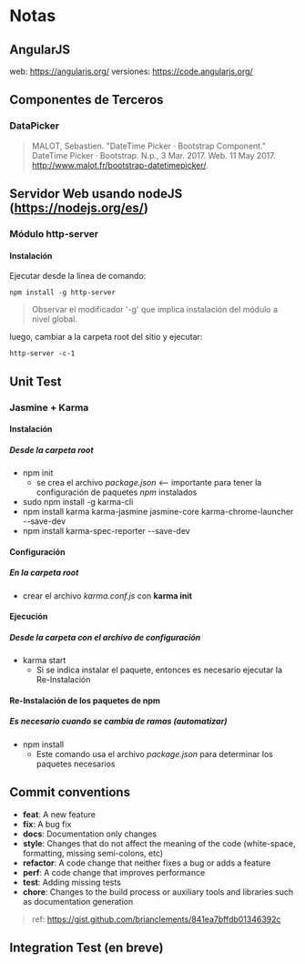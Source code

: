 # Notas

## AngularJS 
web: https://angularjs.org/
versiones: https://code.angularjs.org/


## Componentes de Terceros

### DataPicker

> MALOT, Sebastien. "DateTime Picker · Bootstrap Component." DateTime Picker · Bootstrap. N.p., 3 Mar. 2017. Web. 11 May 2017. <http://www.malot.fr/bootstrap-datetimepicker/>.

## Servidor Web usando nodeJS (https://nodejs.org/es/)
### Módulo http-server
#### Instalación
Ejecutar desde la línea de comando:
```
npm install -g http-server
```
> Observar el modificador '-g' que implica instalación del módulo a nivel global.

luego, cambiar a la carpeta root del sitio y ejecutar:  
```
http-server -c-1
```

## Unit Test
### Jasmine  + Karma
#### Instalación
##### Desde la carpeta root
* npm init
  * se crea el archivo _package.json_ <-- importante para tener la configuración de paquetes _npm_ instalados
* sudo npm install -g karma-cli
* npm install karma karma-jasmine jasmine-core karma-chrome-launcher --save-dev
* npm install karma-spec-reporter --save-dev
#### Configuración
##### En la carpeta root
* crear el archivo _karma.conf.js_ con **karma init**
#### Ejecución
##### Desde la carpeta con el archivo de configuración
* karma start
    - Si se indica instalar el paquete, entonces es necesario ejecutar la Re-Instalación 
#### Re-Instalación de los paquetes de npm
##### _Es necesario cuando se cambia de ramas_  (automatizar)
* npm install       
    - Este comando usa el archivo _package.json_ para determinar los paquetes necesarios



## Commit conventions

* **feat**: A new feature
* **fix**: A bug fix
* **docs**: Documentation only changes
* **style**: Changes that do not affect the meaning of the code (white-space, formatting, missing
  semi-colons, etc)
* **refactor**: A code change that neither fixes a bug or adds a feature
* **perf**: A code change that improves performance
* **test**: Adding missing tests
* **chore**: Changes to the build process or auxiliary tools and libraries such as documentation
  generation
> ref: <https://gist.github.com/brianclements/841ea7bffdb01346392c>


## Integration Test (en breve)



